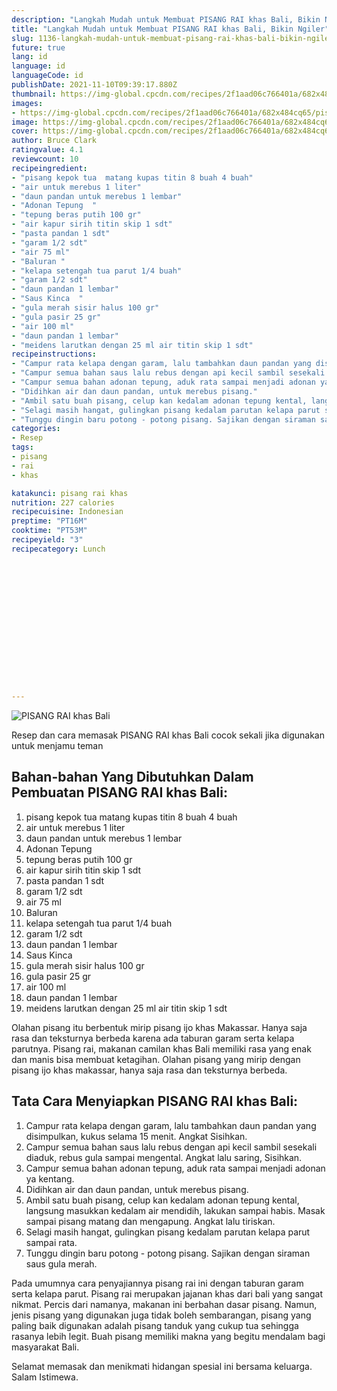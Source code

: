 ```yaml
---
description: "Langkah Mudah untuk Membuat PISANG RAI khas Bali, Bikin Ngiler"
title: "Langkah Mudah untuk Membuat PISANG RAI khas Bali, Bikin Ngiler"
slug: 1136-langkah-mudah-untuk-membuat-pisang-rai-khas-bali-bikin-ngiler
future: true
lang: id
language: id
languageCode: id
publishDate: 2021-11-10T09:39:17.880Z 
thumbnail: https://img-global.cpcdn.com/recipes/2f1aad06c766401a/682x484cq65/pisang-rai-khas-bali-foto-resep-utama.png
images:
- https://img-global.cpcdn.com/recipes/2f1aad06c766401a/682x484cq65/pisang-rai-khas-bali-foto-resep-utama.png
image: https://img-global.cpcdn.com/recipes/2f1aad06c766401a/682x484cq65/pisang-rai-khas-bali-foto-resep-utama.png
cover: https://img-global.cpcdn.com/recipes/2f1aad06c766401a/682x484cq65/pisang-rai-khas-bali-foto-resep-utama.png
author: Bruce Clark
ratingvalue: 4.1
reviewcount: 10
recipeingredient:
- "pisang kepok tua  matang kupas titin 8 buah 4 buah"
- "air untuk merebus 1 liter"
- "daun pandan untuk merebus 1 lembar"
- "Adonan Tepung  "
- "tepung beras putih 100 gr"
- "air kapur sirih titin skip 1 sdt"
- "pasta pandan 1 sdt"
- "garam 1/2 sdt"
- "air 75 ml"
- "Baluran "
- "kelapa setengah tua parut 1/4 buah"
- "garam 1/2 sdt"
- "daun pandan 1 lembar"
- "Saus Kinca  "
- "gula merah sisir halus 100 gr"
- "gula pasir 25 gr"
- "air 100 ml"
- "daun pandan 1 lembar"
- "meidens larutkan dengan 25 ml air titin skip 1 sdt"
recipeinstructions:
- "Campur rata kelapa dengan garam, lalu tambahkan daun pandan yang disimpulkan, kukus selama 15 menit. Angkat Sisihkan."
- "Campur semua bahan saus lalu rebus dengan api kecil sambil sesekali diaduk, rebus gula sampai mengental. Angkat lalu saring, Sisihkan."
- "Campur semua bahan adonan tepung, aduk rata sampai menjadi adonan ya kentang."
- "Didihkan air dan daun pandan, untuk merebus pisang."
- "Ambil satu buah pisang, celup kan kedalam adonan tepung kental, langsung masukkan kedalam air mendidih, lakukan sampai habis. Masak sampai pisang matang dan mengapung. Angkat lalu tiriskan."
- "Selagi masih hangat, gulingkan pisang kedalam parutan kelapa parut sampai rata."
- "Tunggu dingin baru potong - potong pisang. Sajikan dengan siraman saus gula merah."
categories:
- Resep
tags:
- pisang
- rai
- khas

katakunci: pisang rai khas 
nutrition: 227 calories
recipecuisine: Indonesian
preptime: "PT16M"
cooktime: "PT53M"
recipeyield: "3"
recipecategory: Lunch


     
    
    
    
    
    
    
    
    
    
    
      
    
---
```



![PISANG RAI khas Bali](https://img-global.cpcdn.com/recipes/2f1aad06c766401a/682x484cq65/pisang-rai-khas-bali-foto-resep-utama.png)

Resep dan cara memasak  PISANG RAI khas Bali cocok sekali jika digunakan untuk menjamu teman

<!--inarticleads1-->

## Bahan-bahan Yang Dibutuhkan Dalam Pembuatan PISANG RAI khas Bali:

1. pisang kepok tua  matang kupas titin 8 buah 4 buah
1. air untuk merebus 1 liter
1. daun pandan untuk merebus 1 lembar
1. Adonan Tepung  
1. tepung beras putih 100 gr
1. air kapur sirih titin skip 1 sdt
1. pasta pandan 1 sdt
1. garam 1/2 sdt
1. air 75 ml
1. Baluran 
1. kelapa setengah tua parut 1/4 buah
1. garam 1/2 sdt
1. daun pandan 1 lembar
1. Saus Kinca  
1. gula merah sisir halus 100 gr
1. gula pasir 25 gr
1. air 100 ml
1. daun pandan 1 lembar
1. meidens larutkan dengan 25 ml air titin skip 1 sdt

Olahan pisang itu berbentuk mirip pisang ijo khas Makassar. Hanya saja rasa dan teksturnya berbeda karena ada taburan garam serta kelapa parutnya. Pisang rai, makanan camilan khas Bali memiliki rasa yang enak dan manis bisa membuat ketagihan. Olahan pisang yang mirip dengan pisang ijo khas makassar, hanya saja rasa dan teksturnya berbeda. 

<!--inarticleads2-->

## Tata Cara Menyiapkan PISANG RAI khas Bali:

1. Campur rata kelapa dengan garam, lalu tambahkan daun pandan yang disimpulkan, kukus selama 15 menit. Angkat Sisihkan.
1. Campur semua bahan saus lalu rebus dengan api kecil sambil sesekali diaduk, rebus gula sampai mengental. Angkat lalu saring, Sisihkan.
1. Campur semua bahan adonan tepung, aduk rata sampai menjadi adonan ya kentang.
1. Didihkan air dan daun pandan, untuk merebus pisang.
1. Ambil satu buah pisang, celup kan kedalam adonan tepung kental, langsung masukkan kedalam air mendidih, lakukan sampai habis. Masak sampai pisang matang dan mengapung. Angkat lalu tiriskan.
1. Selagi masih hangat, gulingkan pisang kedalam parutan kelapa parut sampai rata.
1. Tunggu dingin baru potong - potong pisang. Sajikan dengan siraman saus gula merah.


Pada umumnya cara penyajiannya pisang rai ini dengan taburan garam serta kelapa parut. Pisang rai merupakan jajanan khas dari bali yang sangat nikmat. Percis dari namanya, makanan ini berbahan dasar pisang. Namun, jenis pisang yang digunakan juga tidak boleh sembarangan, pisang yang paling baik digunakan adalah pisang tanduk yang cukup tua sehingga rasanya lebih legit. Buah pisang memiliki makna yang begitu mendalam bagi masyarakat Bali. 

Selamat memasak dan menikmati hidangan spesial ini bersama keluarga. Salam Istimewa.
